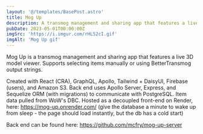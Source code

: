 ```yaml
---
layout: '@/templates/BasePost.astro'
title: Mog Up
description: A transmog management and sharing app that features a live 3D model viewer. Supports selecting items manually or using BetterTransmog output strings.
pubDate: 2023-05-01T00:00:00Z
imgSrc: 'https://i.imgur.com/rHL52cI.gif'
imgAlt: 'Mog Up gif'
---
```


Mog Up is a transmog management and sharing app that features a live 3D model viewer. Supports selecting items manually or using BetterTransmog output strings.

Created with React (CRA), GraphQL, Apollo, Tailwind + DaisyUI, Firebase (users), and Amazon S3. Back end uses Apollo Server, Express, and Sequelize ORM (with migrations) to communicate with PostgreSQL. Item data pulled from WoW's DBC. Hosted as a decoupled front-end on Render, here: https://mog-up.onrender.com/ (give the database a minute to wake up from sleep - the page should load instantly, but the db has a cold start)

Back end can be found here: https://github.com/mcfry/mog-up-server
